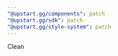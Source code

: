 ```yaml
---
"@upstart.gg/components": patch
"@upstart.gg/sdk": patch
"@upstart.gg/style-system": patch
---
```


Clean

